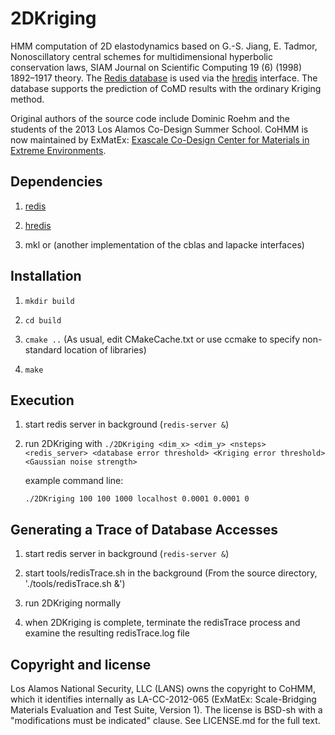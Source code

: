 2DKriging
=========

HMM computation of 2D elastodynamics based on G.-S. Jiang, E. Tadmor, Nonoscillatory central schemes for multidimensional hyperbolic conservation laws, SIAM Journal on Scientific Computing 19 (6) (1998) 1892–1917 theory. The [Redis database](http://redis.io) is used via the [hredis](https://github.com/redis/hiredis) interface. The database supports the prediction of CoMD results with the ordinary Kriging method. 

Original authors of the source code include Dominic Roehm and the students of the 2013 Los Alamos Co-Design Summer School. CoHMM is now maintained by ExMatEx: [Exascale Co-Design Center for Materials in Extreme Environments](exmatex.org).

Dependencies
------------

1. [redis](http://redis.io)

2. [hredis](https://github.com/redis/hiredis)

3. mkl or (another implementation of the cblas and lapacke interfaces)

Installation
------------

1. `mkdir build`

2. `cd build`

3. `cmake ..`
    (As usual, edit CMakeCache.txt or use ccmake to specify non-standard location of libraries)
    
4. `make`

Execution
---------

1. start redis server in background (`redis-server &`)

2. run 2DKriging with `./2DKriging <dim_x> <dim_y> <nsteps> <redis_server> <database error threshold> <Kriging error threshold> <Gaussian noise strength>`

   example command line:

   `./2DKriging 100 100 1000 localhost 0.0001 0.0001 0`

Generating a Trace of Database Accesses
---------

1. start redis server in background (`redis-server &`)

2. start tools/redisTrace.sh in the background (From the source directory, './tools/redisTrace.sh &')

3. run 2DKriging normally

4. when 2DKriging is complete, terminate the redisTrace process and examine the resulting redisTrace.log file

Copyright and license
---------------------

Los Alamos National Security, LLC (LANS) owns the copyright to CoHMM, which it identifies internally as LA-CC-2012-065 (ExMatEx: Scale-Bridging Materials Evaluation and Test Suite, Version 1). The license is BSD-sh with a "modifications must be indicated" clause.  See LICENSE.md for the full text.

